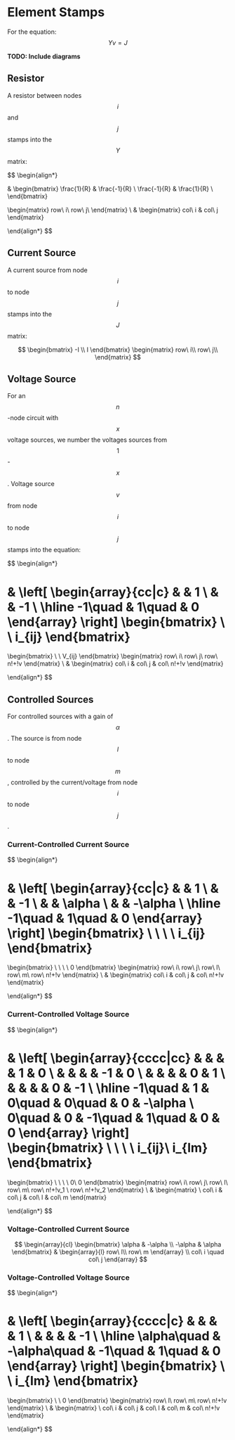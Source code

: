 # Element Stamps

For the equation:
$$
Yv=J
$$

**TODO: Include diagrams**

## Resistor

A resistor between nodes $$i$$ and $$j$$ stamps into the $$Y$$ matrix:

$$
\begin{align*}

&
\begin{bmatrix}
\frac{1}{R} & \frac{-1}{R} \\
\frac{-1}{R} & \frac{1}{R} \\
\end{bmatrix}

\begin{matrix}
row\ i\\
row\ j\\
\end{matrix}
\\
&
\begin{matrix}
col\ i & col\ j
\end{matrix}

\end{align*}
$$

## Current Source

A current source from node $$i$$ to node $$j$$ stamps into the $$J$$ matrix:

$$
\begin{bmatrix}
-I \\
I
\end{bmatrix}
\begin{matrix}
row\ i\\
row\ j\\
\end{matrix}
$$

## Voltage Source

For an $$n$$-node circuit with $$x$$ voltage sources, we number the voltages sources from $$1$$-$$x$$. Voltage source $$v$$ from node $$i$$ to node $$j$$ stamps into the equation:

$$
\begin{align*}

&
\left[
\begin{array}{cc|c}
 &  & 1 \\
 &  & -1 \\
\hline
-1\quad & 1\quad & 0
\end{array}
\right]
\begin{bmatrix}
 \\
 \\
i_{ij}
\end{bmatrix}
=
\begin{bmatrix}
 \\
 \\
V_{ij}
\end{bmatrix}
\begin{matrix}
row\ i\\
row\ j\\
row\ n\!+\!v
\end{matrix}
\\
&
\begin{matrix}
col\ i & col\ j & col\ n\!+\!v
\end{matrix}

\end{align*}
$$

## Controlled Sources

For controlled sources with a gain of $$\alpha$$. The source is from node $$l$$ to node $$m$$, controlled by the current/voltage from node $$i$$ to node $$j$$.

### Current-Controlled Current Source

$$
\begin{align*}

&
\left[
\begin{array}{cc|c}
 &  & 1 \\
 &  & -1 \\
 &  & \alpha \\
 &  & -\alpha \\
\hline
-1\quad & 1\quad & 0
\end{array}
\right]
\begin{bmatrix}
 \\
 \\
 \\
 \\
i_{ij}
\end{bmatrix}
=
\begin{bmatrix}
 \\
 \\
 \\
 \\
0
\end{bmatrix}
\begin{matrix}
row\ i\\
row\ j\\
row\ l\\
row\ m\\
row\ n\!+\!v
\end{matrix}
\\
&
\begin{matrix}
col\ i & col\ j & col\ n\!+\!v
\end{matrix}

\end{align*}
$$

### Current-Controlled Voltage Source

$$
\begin{align*}

&
\left[
\begin{array}{cccc|cc}
 & & & & 1 & 0 \\
 & & & & -1 & 0 \\
 & & & & 0 & 1 \\
 & & & & 0 & -1 \\
\hline
-1\quad & 1 & 0\quad & 0\quad & 0 & -\alpha \\
0\quad & 0 & -1\quad & 1\quad & 0 & 0
\end{array}
\right]
\begin{bmatrix}
 \\
 \\
 \\
 \\
i_{ij}\\
i_{lm}
\end{bmatrix}
=
\begin{bmatrix}
 \\
 \\
 \\
 \\
0\\
0
\end{bmatrix}
\begin{matrix}
row\ i\\
row\ j\\
row\ l\\
row\ m\\
row\ n\!+\!v_1 \\
row\ n\!+\!v_2
\end{matrix}
\\
&
\begin{matrix}
\ col\ i & col\ j & col\ l & col\ m
\end{matrix}

\end{align*}
$$

### Voltage-Controlled Current Source

$$
\begin{array}{cl}
\begin{bmatrix}
\alpha & -\alpha \\
-\alpha & \alpha
\end{bmatrix}
&
\begin{array}{l}
row\ l\\
row\ m
\end{array}
\\
col\ i \quad col\ j
\end{array}
$$

### Voltage-Controlled Voltage Source

$$
\begin{align*}

&
\left[
\begin{array}{cccc|c}
 & & & & 1 \\
 & & & & -1 \\
\hline
\alpha\quad & -\alpha\quad & -1\quad & 1\quad & 0
\end{array}
\right]
\begin{bmatrix}
 \\
 \\
i_{lm}
\end{bmatrix}
=
\begin{bmatrix}
 \\
 \\
0
\end{bmatrix}
\begin{matrix}
row\ l\\
row\ m\\
row\ n\!+\!v
\end{matrix}
\\
&
\begin{matrix}
\ col\ i & col\ j & col\ l & col\ m & col\ n\!+\!v
\end{matrix}

\end{align*}
$$



